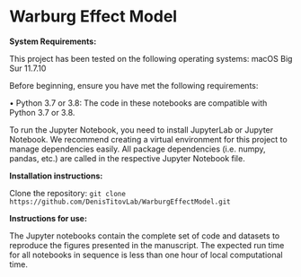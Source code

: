 # Warburg Effect Model

**System Requirements:** 

This project has been tested on the following operating systems: 
macOS Big Sur 11.7.10

Before beginning, ensure you have met the following requirements: 

•	Python 3.7 or 3.8: The code in these notebooks are compatible with Python 3.7 or 3.8. 

To run the Jupyter Notebook, you need to install JupyterLab or Jupyter Notebook. We recommend creating a virtual environment for this project to manage dependencies easily. All package dependencies (i.e. numpy, pandas, etc.) are called in the respective Jupyter Notebook file. 

**Installation instructions:** 

Clone the repository: `git clone https://github.com/DenisTitovLab/WarburgEffectModel.git`

**Instructions for use:**

The Jupyter notebooks contain the complete set of code and datasets to reproduce the figures presented in the manuscript. The expected run time for all notebooks in sequence is less than one hour of local computational time.  
